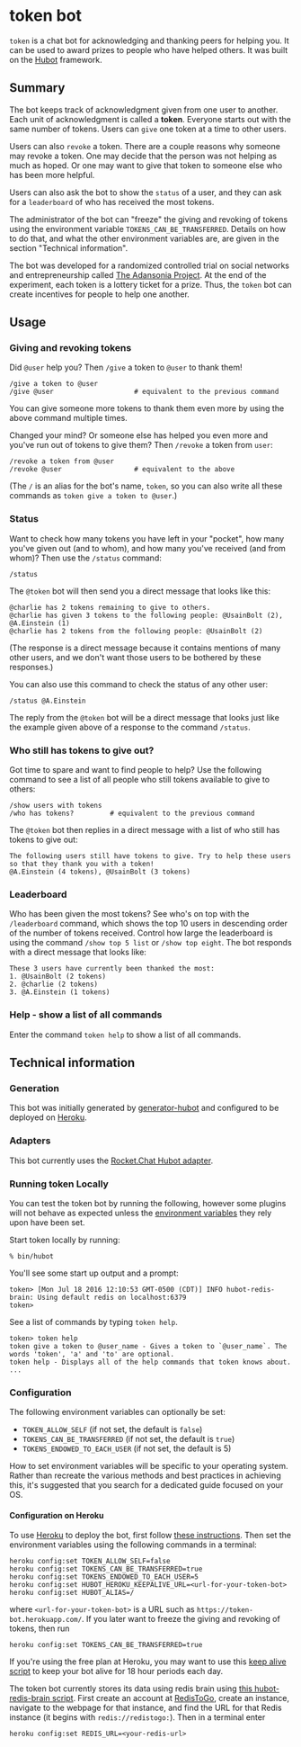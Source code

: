 # token bot

`token` is a chat bot for acknowledging and thanking peers for helping you. It can be used to award prizes to people who have helped others. It was built on the [Hubot][hubot] framework.

## Summary

The bot keeps track of acknowledgment given from one user to another. Each unit of acknowledgment is called a **token**. Everyone starts out with the same number of tokens. Users can `give` one token at a time to other users.

Users can also `revoke` a token. There are a couple reasons why someone may revoke a token. One may decide that the person was not helping as much as hoped. Or one may want to give that token to someone else who has been more helpful. 

Users can also ask the bot to show the `status` of a user, and they can ask for a `leaderboard` of who has received the most tokens. 

The administrator of the bot can "freeze" the giving and revoking of tokens using the environment variable `TOKENS_CAN_BE_TRANSFERRED`. Details on how to do that, and what the other environment variables are, are given in the section "Technical information".

The bot was developed for a randomized controlled trial on social networks and entrepreneurship called [The Adansonia Project][adansonia]. At the end of the experiment, each token is a lottery ticket for a prize. Thus, the `token` bot can create incentives for people to help one another.

[hubot]: http://hubot.github.com
[adansonia]: https://adansonia.net/

## Usage 

### Giving and revoking tokens 

Did `@user` help you? Then `/give` a token to `@user` to thank them!
```
/give a token to @user
/give @user                    # equivalent to the previous command
```
You can give someone more tokens to thank them even more by using the above command multiple times.

Changed your mind? Or someone else has helped you even more and you've run out of tokens to give them? Then `/revoke` a token from `user`:
```
/revoke a token from @user
/revoke @user                  # equivalent to the above
```

(The `/` is an alias for the bot's name, `token`, so you can also write all these commands as `token give a token to @user`.)

### Status

Want to check how many tokens you have left in your "pocket", how many you've given out (and to whom), and how many you've received (and from whom)? Then use the `/status` command: 
```
/status
```
The `@token` bot will then send you a direct message that looks like this:
```
@charlie has 2 tokens remaining to give to others. 
@charlie has given 3 tokens to the following people: @UsainBolt (2), @A.Einstein (1)
@charlie has 2 tokens from the following people: @UsainBolt (2)
```
(The response is a direct message because it contains mentions of many other users, and we don't want those users to be bothered by these responses.)

You can also use this command to check the status of any other user:
```
/status @A.Einstein
```
The reply from the `@token` bot will be a direct message that looks just like the example given above of a response to the command `/status`.

### Who still has tokens to give out?

Got time to spare and want to find people to help? Use the following command to see a list of all people who still tokens available to give to others:

```
/show users with tokens
/who has tokens?         # equivalent to the previous command
```
The `@token` bot then replies in a direct message with a list of who still has tokens to give out: 
```
The following users still have tokens to give. Try to help these users so that they thank you with a token!
@A.Einstein (4 tokens), @UsainBolt (3 tokens)
```

### Leaderboard 

Who has been given the most tokens? See who's on top with the `/leaderboard` command, which shows the top 10 users in descending order of the number of tokens received. Control how large the leaderboard is using the command `/show top 5 list` or `/show top eight`. The bot responds with a direct message that looks like:
```
These 3 users have currently been thanked the most:
1. @UsainBolt (2 tokens) 
2. @charlie (2 tokens) 
3. @A.Einstein (1 tokens) 
```

### Help - show a list of all commands

Enter the command `token help` to show a list of all commands.

## Technical information 

### Generation 

This bot was initially generated by [generator-hubot][generator-hubot] and configured to be
deployed on [Heroku][heroku].

[heroku]: http://www.heroku.com
[generator-hubot]: https://github.com/github/generator-hubot

### Adapters

This bot currently uses the [Rocket.Chat Hubot adapter][rocketchat-hubot]. 

[rocketchat-hubot]: https://github.com/RocketChat/hubot-rocketchat



### Running token Locally

You can test the token bot by running the following, however some plugins will not
behave as expected unless the [environment variables](#configuration) they rely
upon have been set.

Start token locally by running:

    % bin/hubot

You'll see some start up output and a prompt:

    token> [Mon Jul 18 2016 12:10:53 GMT-0500 (CDT)] INFO hubot-redis-brain: Using default redis on localhost:6379
    token>

See a list of commands by typing `token help`.

    token> token help
    token give a token to @user_name - Gives a token to `@user_name`. The words 'token', 'a' and 'to' are optional.
    token help - Displays all of the help commands that token knows about.
    ...

### Configuration

The following environment variables can optionally be set: 

* `TOKEN_ALLOW_SELF` (if not set, the default is `false`)
* `TOKENS_CAN_BE_TRANSFERRED` (if not set, the default is `true`)
* `TOKENS_ENDOWED_TO_EACH_USER`  (if not set, the default is 5)

How to set environment variables will be specific to your operating system.
Rather than recreate the various methods and best practices in achieving this,
it's suggested that you search for a dedicated guide focused on your OS.

#### Configuration on Heroku 

To use [Heroku][heroku] to deploy the bot, first follow [these instructions][heroku-hubot]. Then set the environment variables using the following commands in a terminal:

```
heroku config:set TOKEN_ALLOW_SELF=false
heroku config:set TOKENS_CAN_BE_TRANSFERRED=true
heroku config:set TOKENS_ENDOWED_TO_EACH_USER=5
heroku config:set HUBOT_HEROKU_KEEPALIVE_URL=<url-for-your-token-bot>
heroku config:set HUBOT_ALIAS=/
```
where `<url-for-your-token-bot>` is a URL such as `https://token-bot.herokuapp.com/`. If you later want to freeze the giving and revoking of tokens, then run 
```
heroku config:set TOKENS_CAN_BE_TRANSFERRED=true
```

If you're using the free plan at Heroku, you may want to use this [keep alive script][keep-alive] to keep your bot alive for 18 hour periods each day.

The token bot currently stores its data using redis brain using [this hubot-redis-brain script][hubot-redis-brain]. First create an account at [RedisToGo][redistogo], create an instance, navigate to the webpage for that instance, and find the URL for that Redis instance (it begins with `redis://redistogo:`). Then in a terminal enter
```
heroku config:set REDIS_URL=<your-redis-url>
```

[heroku]: http://www.heroku.com
[heroku-hubot]: https://hubot.github.com/docs/deploying/heroku/
[keep-alive]: https://github.com/hubot-scripts/hubot-heroku-keepalive
[hubot-redis-brain]: https://github.com/hubot-scripts/hubot-redis-brain
[redistogo]: https://redistogo.com/
